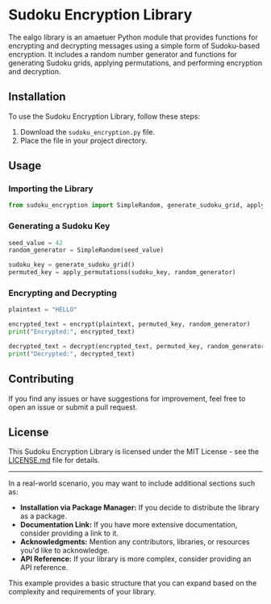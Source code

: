 # Sudoku Encryption Library

The ealgo library is an amaetuer Python module that provides functions for encrypting and decrypting messages using a simple form of Sudoku-based encryption. It includes a random number generator and functions for generating Sudoku grids, applying permutations, and performing encryption and decryption.

## Installation

To use the Sudoku Encryption Library, follow these steps:

1. Download the `sudoku_encryption.py` file.
2. Place the file in your project directory.

## Usage

### Importing the Library

```python
from sudoku_encryption import SimpleRandom, generate_sudoku_grid, apply_permutations, encrypt, decrypt
```

### Generating a Sudoku Key

```python
seed_value = 42
random_generator = SimpleRandom(seed_value)

sudoku_key = generate_sudoku_grid()
permuted_key = apply_permutations(sudoku_key, random_generator)
```

### Encrypting and Decrypting

```python
plaintext = "HELLO"

encrypted_text = encrypt(plaintext, permuted_key, random_generator)
print("Encrypted:", encrypted_text)

decrypted_text = decrypt(encrypted_text, permuted_key, random_generator)
print("Decrypted:", decrypted_text)
```

## Contributing

If you find any issues or have suggestions for improvement, feel free to open an issue or submit a pull request.

## License

This Sudoku Encryption Library is licensed under the MIT License - see the [LICENSE.md](LICENSE.md) file for details.

---

In a real-world scenario, you may want to include additional sections such as:

- **Installation via Package Manager:** If you decide to distribute the library as a package.
- **Documentation Link:** If you have more extensive documentation, consider providing a link to it.
- **Acknowledgments:** Mention any contributors, libraries, or resources you'd like to acknowledge.
- **API Reference:** If your library is more complex, consider providing an API reference.

This example provides a basic structure that you can expand based on the complexity and requirements of your library.

